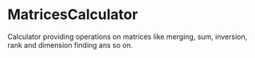 # MatricesCalculator
Calculator providing operations on matrices like merging, sum, inversion, rank and dimension finding ans so on.
